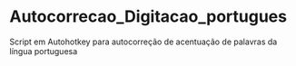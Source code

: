 # Autocorrecao_Digitacao_portugues
 Script em Autohotkey para autocorreção de acentuação de palavras da língua portuguesa
